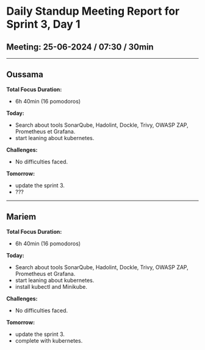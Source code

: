 # Daily Standup Meeting Report for Sprint 3, Day 1

## Meeting: 25-06-2024 / 07:30 / 30min

---

## Oussama

**Total Focus Duration:**

- 6h 40min (16 pomodoros)

**Today:**

- Search about tools SonarQube, Hadolint, Dockle, Trivy, OWASP ZAP, Prometheus et Grafana.
- start leaning about kubernetes.

**Challenges:**

- No difficulties faced.

**Tomorrow:**

- update the sprint 3.
- ???

---

## Mariem

**Total Focus Duration:**

- 6h 40min (16 pomodoros)

**Today:**
- Search about tools SonarQube, Hadolint, Dockle, Trivy, OWASP ZAP, Prometheus et Grafana.
- start leaning about kubernetes.
- install kubectl and Minikube.

 **Challenges:**

- No difficulties faced.

**Tomorrow:**
- update the sprint 3.
- complete with kubernetes. 

